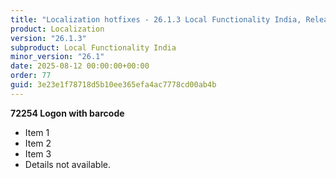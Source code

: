 ```yaml
---
title: "Localization hotfixes - 26.1.3 Local Functionality India, Release date August 12, 2025 - Hotfixes"
product: Localization
version: "26.1.3"
subproduct: Local Functionality India
minor_version: "26.1"
date: 2025-08-12 00:00:00+00:00
order: 77
guid: 3e23e1f78718d5b10ee365efa4ac7778cd00ab4b
---
```


**72254 Logon with barcode**- Item 1- Item 2- Item 3- Details not available.
